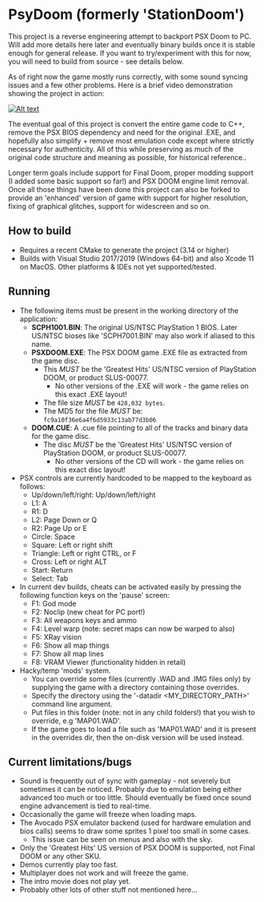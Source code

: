 # PsyDoom (formerly 'StationDoom')
This project is a reverse engineering attempt to backport PSX Doom to PC. Will add more details here later and eventually binary builds once it is stable enough for general release. If you want to try/experiment with this for now, you will need to build from source - see details below.

As of right now the game mostly runs correctly, with some sound syncing issues and a few other problems. Here is a brief video demonstration showing the project in action:

[![Alt text](https://img.youtube.com/vi/o7t7w1YjjSw/0.jpg)](https://www.youtube.com/watch?v=o7t7w1YjjSw)

The eventual goal of this project is convert the entire game code to C++, remove the PSX BIOS dependency and need for the original .EXE, and hopefully also simplify + remove most emulation code except where strictly necessary for authenticity. All of this while preserving as much of the original code structure and meaning as possible, for historical reference..

Longer term goals include support for Final Doom, proper modding support (I added some basic support so far!) and PSX DOOM engine limit removal. Once all those things have been done this project can also be forked to provide an 'enhanced' version of game with support for higher resolution, fixing of graphical glitches, support for widescreen and so on.

## How to build
- Requires a recent CMake to generate the project (3.14 or higher)
- Builds with Visual Studio 2017/2019 (Windows 64-bit) and also Xcode 11 on MacOS. Other platforms & IDEs not yet supported/tested.

## Running
- The following items must be present in the working directory of the application:
  - **SCPH1001.BIN**: The original US/NTSC PlayStation 1 BIOS. Later US/NTSC bioses like 'SCPH7001.BIN' may also work if aliased to this name.
  - **PSXDOOM.EXE**: The PSX DOOM game .EXE file as extracted from the game disc. 
    - This *MUST* be the 'Greatest Hits' US/NTSC version of PlayStation DOOM, or product SLUS-00077.
        - No other versions of the .EXE will work - the game relies on this exact .EXE layout!
    - The file size *MUST* be `428,032 bytes`.
    - The MD5 for the file *MUST* be: `fc9a10f36e6a4f6d5933c13ab77d3b06`
  - **DOOM.CUE**: A .cue file pointing to all of the tracks and binary data for the game disc. 
    - The disc *MUST* be the 'Greatest Hits' US/NTSC version of PlayStation DOOM, or product SLUS-00077.
        - No other versions of the CD will work - the game relies on this exact disc layout!
- PSX controls are currently hardcoded to be mapped to the keyboard as follows:
    - Up/down/left/right: Up/down/left/right
    - L1: A
    - R1: D
    - L2: Page Down or Q
    - R2: Page Up or E
    - Circle: Space
    - Square: Left or right shift
    - Triangle: Left or right CTRL, or F
    - Cross: Left or right ALT
    - Start: Return
    - Select: Tab
- In current dev builds, cheats can be activated easily by pressing the following function keys on the 'pause' screen:
    - F1: God mode
    - F2: Noclip (new cheat for PC port!)
    - F3: All weapons keys and ammo
    - F4: Level warp (note: secret maps can now be warped to also)
    - F5: XRay vision
    - F6: Show all map things
    - F7: Show all map lines
    - F8: VRAM Viewer (functionality hidden in retail)
- Hacky/temp 'mods' system.
    - You can override some files (currently .WAD and .IMG files only) by supplying the game with a directory containing those overrides.
    - Specify the directory using the '-datadir <MY_DIRECTORY_PATH>' command line argument.
    - Put files in this folder (note: not in any child folders!) that you wish to override, e.g 'MAP01.WAD'.
    - If the game goes to load a file such as 'MAP01.WAD' and it is present in the overrides dir, then the on-disk version will be used instead.

## Current limitations/bugs
- Sound is frequently out of sync with gameplay - not severely but sometimes it can be noticed. Probably due to emulation being either advanced too much or too little. Should eventually be fixed once sound engine advancement is tied to real-time.
- Occasionally the game will freeze when loading maps.
- The Avocado PSX emulator backend (used for hardware emulation and bios calls) seems to draw some sprites 1 pixel too small in some cases.
    - This issue can be seen on menus and also with the sky.
- Only the 'Greatest Hits' US version of PSX DOOM is supported, not Final DOOM or any other SKU.
- Demos currently play too fast.
- Multiplayer does not work and will freeze the game.
- The intro movie does not play yet.
- Probably other lots of other stuff not mentioned here...
